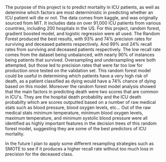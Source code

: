   The purpose of this project is to predict mortality in ICU patients, as well as determine which factors are most deterministic in predicting whether
an ICU patient will die or not. The data comes from kaggle, and was originally sourced from MIT. It includes data on over 91,000 ICU patients from various countries,
including 200 hospitals in the US. 
  For this project, random forest, gradient boosted model, and logistic regression were all used. The Random Forest produced the best results, with 93% and 74% precision
rates for surviving and deceased patients respectively. And 99% and 24% recall rates from surviving and deceased patients respectively. The low recall rate comes from the 
dataset being unbalanced, with nearly 90% of instances being patients that survived. Oversampling and undersampling were both attempted, but those led to precision rates
that were far too low for production once tested on the validation set.
  This random forest model could be useful in determining which patients have a very high risk of death, as a patient classified as dying would have a 74% chance of dying 
based on this model. Moreover the random forest model analysis showed that the main factors in predicting death were two scores that are common in ICU's. They are the 
hospital death probability and the ICU death probabilty which are scores outputted based on a number of raw medical stats such as blood pressure, blood oxygen levels, etc...
Out of the raw medical stats minimum temperature, minimum blood oxygen levels, maximum temperature, and minimum systolic blood pressure were all identified as highly 
important features in the decision trees of this random forest model, suggesting they are some of the best predictors of ICU mortality.
  
In the future I plan to apply some different resampling strategies such as SMOTE to see if it produces a higher recall rate without too much loss in precision for the deceased class.
